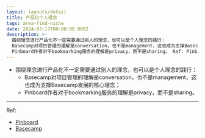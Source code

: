 ```yaml
---
layout: layouts/detail
title: 产品化个人理念
tags: area-find-niche
date: 2024-03-17T00:00:00.000Z
description: >-
  围绕理念进行产品化不一定需要通过别人的理念，也可以是个人理念的践行：
  Basecamp对项目管理的理解是conversation，也不是management，这也成为支撑Basecamp发展的核心理念；
  Pinboard作者对于bookmarking服务的理解是privacy，而不是sharing。 Ref: Pinb...
---
```

* 围绕理念进行产品化不一定需要通过别人的理念，也可以是个人理念的践行：
  * Basecamp对项目管理的理解是conversation，也不是management，这也成为支撑Basecamp发展的核心理念；
  * Pinboard作者对于bookmarking服务的理解是privacy，而不是sharing。

---

Ref:
* <a href="http://pinboard.im/" target="_blank">Pinboard</a>
* <a href="https://basecamp.com/" target="_blank">Basecamp</a>
